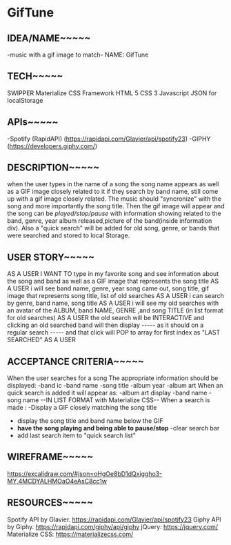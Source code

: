 # GifTune

## IDEA/NAME~~~~~
-music with a gif image to match-
NAME: GifTune

## TECH~~~~~
SWIPPER
Materialize CSS Framework
HTML 5
CSS 3
Javascript
JSON for localStorage


## APIs~~~~~
-Spotify (RapidAPI) (https://rapidapi.com/Glavier/api/spotify23)
-GIPHY (https://developers.giphy.com/)

## DESCRIPTION~~~~~

when the user types in the name of a song the song name appears as well as a GIF image closely related to it
if they search by band name, still come up with a gif image closely related. The music should "syncronize" with the song and more importantly the song title.
Then the gif image will appear and the song can be *played/stop/pause* with information showing related to the band, genre, year album released,picture of the band(inside information div). 
Also a "quick search" will be added for old song, genre, or bands that were searched and stored to local Storage.

## USER STORY~~~~~


AS A USER I WANT TO type in my favorite song
and see information about the song and band as well as a GIF image that represents the song title
AS A USER i will see
band name, genre, year song came out, song title, gif image that represents song title, list of old searches
AS A USER i can search by
genre, band name, song title
AS A USER i will see my old searches
with an avatar of the ALBUM, band NAME, GENRE ,and song TITLE (in list format for old searches)
AS A USER the old search 
will be INTERACTIVE and clicking an old searched band will then display
----- as it should on a regular search -----
and that click will POP to array for first index as "LAST SEARCHED"
AS A USER

## ACCEPTANCE CRITERIA~~~~~
When the user searches for a song
The appropriate information should be displayed:
-band ic
-band name
-song title
-album year
-album art
When an quick search is added it will appear as:
-album art display
-band name
-song name
--IN LIST FORMAT with Materialize CSS--
When a search is made :
-Display a GIF closely matching the song title
- display the song title and band name below the GIF
- **have the song playing and being able to pause/stop**
-clear search bar
- add last search item to "quick search list"

## WIREFRAME~~~~~
https://excalidraw.com/#json=oHgOe8bD1dQxiggho3-MY,4MCDYALHMOaO4eAsC8cc1w

## RESOURCES~~~~~
Spotify API by Glavier. https://rapidapi.com/Glavier/api/spotify23
Giphy API by Giphy. https://rapidapi.com/giphy/api/giphy
jQuery: https://jquery.com/
Materialize CSS: https://materializecss.com/
